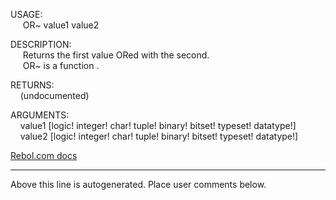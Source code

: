 USAGE:  
&nbsp;&nbsp;&nbsp;&nbsp;&nbsp;OR~&nbsp;value1&nbsp;value2&nbsp;  
  
DESCRIPTION:  
&nbsp;&nbsp;&nbsp;&nbsp;&nbsp;Returns&nbsp;the&nbsp;first&nbsp;value&nbsp;ORed&nbsp;with&nbsp;the&nbsp;second.  
&nbsp;&nbsp;&nbsp;&nbsp;&nbsp;OR~&nbsp;is&nbsp;a&nbsp;function&nbsp;.  
  
RETURNS:  
&nbsp;&nbsp;&nbsp;&nbsp;(undocumented)  
  
ARGUMENTS:  
&nbsp;&nbsp;&nbsp;&nbsp;value1&nbsp;[logic!&nbsp;integer!&nbsp;char!&nbsp;tuple!&nbsp;binary!&nbsp;bitset!&nbsp;typeset!&nbsp;datatype!]  
&nbsp;&nbsp;&nbsp;&nbsp;value2&nbsp;[logic!&nbsp;integer!&nbsp;char!&nbsp;tuple!&nbsp;binary!&nbsp;bitset!&nbsp;typeset!&nbsp;datatype!]  

[Rebol.com docs](http://www.rebol.com/r3/docs/functions/or~.html)
___
Above this line is autogenerated. Place user comments below.